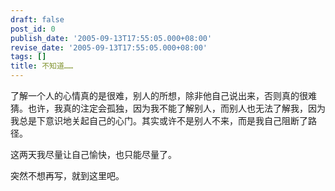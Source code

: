 ```yaml
---
draft: false
post_id: 0
publish_date: '2005-09-13T17:55:05.000+08:00'
revise_date: '2005-09-13T17:55:05.000+08:00'
tags: []
title: 不知道……
---
```


了解一个人的心情真的是很难，别人的所想，除非他自己说出来，否则真的很难猜。也许，我真的注定会孤独，因为我不能了解别人，而别人也无法了解我，因为我总是下意识地关起自己的心门。其实或许不是别人不来，而是我自己阻断了路径。

这两天我尽量让自己愉快，也只能尽量了。

突然不想再写，就到这里吧。

